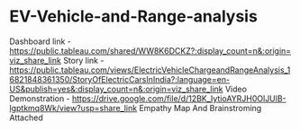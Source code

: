 # EV-Vehicle-and-Range-analysis
Dashboard link - https://public.tableau.com/shared/WW8K6DCKZ?:display_count=n&:origin=viz_share_link
Story link - https://public.tableau.com/views/ElectricVehicleChargeandRangeAnalysis_16821848361350/StoryOfElectricCarsInIndia?:language=en-US&publish=yes&:display_count=n&:origin=viz_share_link
Video Demonstration   - https://drive.google.com/file/d/12BK_IytioAYRJH0OlJUlB-lgptkmq8Wk/view?usp=share_link
Empathy Map And Brainstroming Attached 
